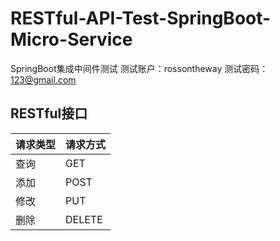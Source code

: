 # RESTful-API-Test-SpringBoot-Micro-Service
SpringBoot集成中间件测试
测试账户：rossontheway
测试密码：123@gmail.com

## RESTful接口
| 请求类型 | 请求方式 |
| ------ | ------ |
| 查询 | GET |
| 添加 | POST |
| 修改 | PUT |
| 删除 | DELETE |
